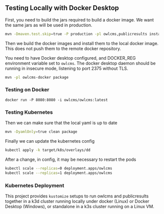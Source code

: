 ## Testing Locally with Docker Desktop

First, you need to build the jars required to build a docker image.   We want the same jars as will be used in production.

```bash
mvn -Dmaven.test.skip=true -P production -pl owlcms,publicresults install 
```

Then we build the docker images and install them to the local docker image.  This does not push them to the remote docker repository.

You need to have Docker desktop configured, and DOCKER_REG environment variable set to `owlcms`. The docker desktop daemon should be running in insecure mode, listening to port 2375 without TLS.

```bash
mvn -pl owlcms-docker package
```

### Testing on Docker

```
docker run -P 8080:8080 -i owlcms/owlcms:latest
```



### Testing Kubernetes

Then we can make sure that the local yaml is up to date

```bash
mvn -DyamlOnly=true clean package
```

Finally we can update the kubernetes config

```bash
kubectl apply -k target/k8s/overlays/dd
```

After a change, in config, it may be necessary to restart the pods

```bash
kubectl scale --replicas=0 deployment.apps/owlcms
kubectl scale --replicas=1 deployment.apps/owlcms
```



### Kubernetes Deployment

This project provides `kustomize` setups to run owlcms and publicresults together in a k3d cluster running locally under docker (Linux) or Docker Desktop (Windows), or standalone in a k3s cluster running on a Linux VM.
